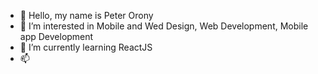 - 👋 Hello, my name is Peter Orony
- 👀 I’m interested in Mobile and Wed Design, Web Development, Mobile app Development
- 🌱 I’m currently learning ReactJS
- 📫

<!---
peteroroni/peteroroni is a ✨ special ✨ repository because its `README.md` (this file) appears on your GitHub profile.
You can click the Preview link to take a look at your changes.
--->
